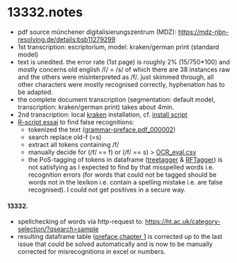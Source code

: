 # 13332.notes
- pdf source münchener digitalisierungszentrum (MDZ): <https://mdz-nbn-resolving.de/details:bsb11279299>
- 1st transcription: escriptorium, model: kraken/german print (standard model)
- text is unedited. the error rate (1st page) is roughly 2% (15/750*100) and mostly concerns old english /ſ/ = /s/ of which there are 38 instances raw and the others were misinterpreted as /f/. just skimmed through, all other characters were mostly  recognised correctly, hyphenation has to be adapted.
- the complete document transcription (segmentation: default model, transcription: kraken/german print) takes about 4min.
- 2nd transcription: local [kraken](https://github.com/mittagessen/kraken.git) installation, cf. [install script](https://github.com/esteeschwarz/HiSon/blob/main/grammar/installkraken.sh)
- [R-script essai](https://github.com/esteeschwarz/HiSon/blob/main/grammar/OCR_eval.R) to find false recognitions: 
  - tokenized the text ([grammar-preface.pdf_000002](grammar-preface.pdf_000002))
  - search replace old-f (=s)
  - extract all tokens containing /f/
  - manually decide for (/f/ == f) or (/f/ == s) > [OCR_eval.csv](OCR_eval.csv)
  - the PoS-tagging of tokens in dataframe ([treetagger](https://cis.uni-muenchen.de/~schmid/tools/TreeTagger/) & [RFTagger](https://www.cis.lmu.de/~schmid/tools/RFTagger/)) is not satisfying as I expected to find by that misspelled words i.e. recognition errors (for words that could not be tagged should be words not in the lexikon i.e. contain a spelling mistake i.e. are false recognised). I could not get positives in a secure way.
#### 13332.
- spellchecking of words via http-request to: <https://ht.ac.uk/category-selection/?qsearch=sample>
- resulting dataframe table ([preface](wiseman-grammar_preface_DF-to-edit.csv),[chapter 1](wiseman-grammar-kap-1_DF-to-edit.csv) is corrected up to the last issue that could be solved automatically and is now to be manually corrected for misrecognitions in excel or numbers.
